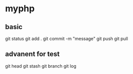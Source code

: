 # myphp

## basic
git status
git add .
git commit -m "message"
git push
git pull

## advanent for test
git head
git stash
git branch
git log

